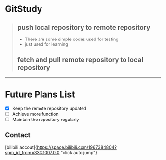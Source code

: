 # GitStudy 
>## push local repository to remote repository
>- There are some simple codes used for testing
>- just used for learning
>## fetch and pull remote repository to local repository
 ---
# Future Plans List
- [x] Keep the remote repository updated
- [ ] Achieve more function
- [ ] Maintain the repository regularly

## Contact
[bilibili accout]{https://space.bilibili.com/1967384804?spm_id_from=333.1007.0.0 "click auto jump"}
